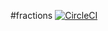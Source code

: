 #fractions
[![CircleCI](https://circleci.com/gh/juan-ignacio-848/fractions.svg?style=svg)](https://circleci.com/gh/juan-ignacio-848/fractions)